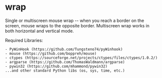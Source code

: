# wrap

Single or multiscreen mouse wrap -- when you reach a border on the screen, mouse wraps to the opposite border.
Multiscreen wrap works in both horizontal and vertical mode.

Required Libraries:

	- PyWinHook (https://github.com/Tungsteno74/pyWinhook)
	- mouse (https://github.com/boppreh/mouse)
	- ctypes (https://sourceforge.net/projects/ctypes/files/ctypes/1.0.2/)
	- argparse (https://github.com/ThomasWaldmann/argparse)
	- pywin32 (https://github.com/mhammond/pywin32)
	...and other standard Python libs (os, sys, time, etc.)
